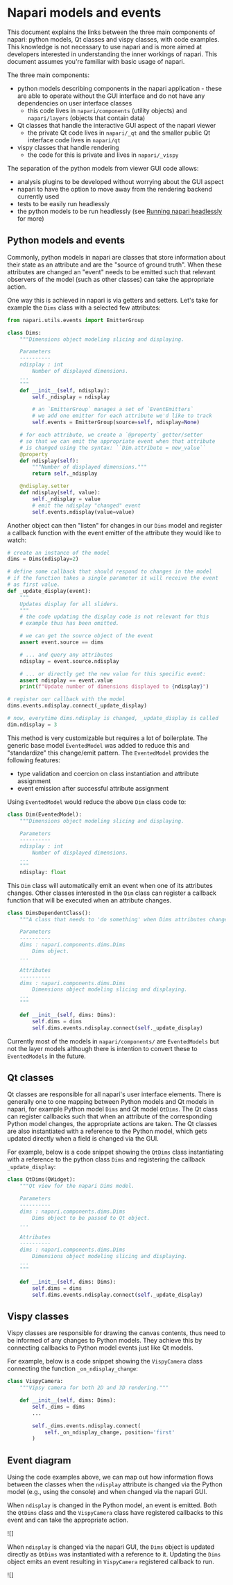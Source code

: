 # Napari models and events

This document explains the links between the three main components of napari:
python models, Qt classes and vispy classes, with code examples. This knowledge
is not necessary to use napari and is more aimed at developers interested in
understanding the inner workings of napari. This document assumes you're
familiar with basic usage of napari.

The three main components:

* python models describing components in the napari application - these are able
  to operate without the GUI interface and do not have any dependencies on user
  interface classes
    * this code lives in `napari/components` (utility objects) and
     `napari/layers` (objects that contain data)
* Qt classes that handle the interactive GUI aspect of the napari viewer
    * the private Qt code lives in `napari/_qt` and the smaller public Qt
      interface code lives in `napari/qt`
* vispy classes that handle rendering
    * the code for this is private and lives in `napari/_vispy`

The separation of the python models from viewer GUI code allows:

* analysis plugins to be developed without worrying about the GUI
  aspect
* napari to have the option to move away from the rendering backend currently
  used
* tests to be easily run headlessly
* the python models to be run headlessly (see
  [Running napari headlessly](../howtos/headless) for more)

## Python models and events

Commonly, python models in napari are classes that store information about their
state as an attribute and are the "source of ground truth". When these
attributes are changed an "event" needs to be emitted such that relevant
observers of the model (such as other classes) can take the appropriate
action.

One way this is achieved in napari is via getters and setters. Let's take
for example the `Dims` class with a selected few attributes:

```python
from napari.utils.events import EmitterGroup

class Dims:
    """Dimensions object modeling slicing and displaying.

    Parameters
    ----------
    ndisplay : int
        Number of displayed dimensions.
    ...
    """
    def __init__(self, ndisplay):
        self._ndisplay = ndisplay

        # an `EmitterGroup` manages a set of `EventEmitters`
        # we add one emitter for each attribute we'd like to track
        self.events = EmitterGroup(source=self, ndisplay=None)

    # for each attribute, we create a `@property` getter/setter
    # so that we can emit the appropriate event when that attribute
    # is changed using the syntax: ``Dim.attribute = new_value``
    @property
    def ndisplay(self):
        """Number of displayed dimensions."""
        return self._ndisplay

    @ndisplay.setter
    def ndisplay(self, value):
        self._ndisplay = value
        # emit the ndisplay "changed" event
        self.events.ndisplay(value=value)
```

Another object can then "listen" for changes in our `Dims` model and register
a callback function with the event emitter of the attribute they would like
to watch:

```python
# create an instance of the model
dims = Dims(ndisplay=2)

# define some callback that should respond to changes in the model
# if the function takes a single parameter it will receive the event
# as first value.
def _update_display(event):
    """
    Updates display for all sliders.
    """
    # the code updating the display code is not relevant for this
    # example thus has been omitted.

    # we can get the source object of the event
    assert event.source == dims

    # ... and query any attributes
    ndisplay = event.source.ndisplay

    # ... or directly get the new value for this specific event:
    assert ndisplay == event.value
    print(f"Update number of dimensions displayed to {ndisplay}")

# register our callback with the model
dims.events.ndisplay.connect(_update_display)

# now, everytime dims.ndisplay is changed, _update_display is called
dim.ndisplay = 3
```

This method is very customizable but requires a lot of boilerplate. The
generic base model `EventedModel` was added to reduce this and
"standardize" this change/emit pattern. The `EventedModel` provides the
following features:

* type validation and coercion on class instantiation and attribute assignment
* event emission after successful attribute assignment

Using `EventedModel` would reduce the above `Dim` class code to:

```python
class Dim(EventedModel):
    """Dimensions object modeling slicing and displaying.

    Parameters
    ----------
    ndisplay : int
        Number of displayed dimensions.
    ...
    """
    ndisplay: float
```

This `Dim` class will automatically emit an event when one of its attributes
changes. Other classes interested in the `Dim` class can register a callback
function that will be executed when an attribute changes.

```python
class DimsDependentClass():
    """A class that needs to 'do something' when Dims attributes change.

    Parameters
    ----------
    dims : napari.components.dims.Dims
        Dims object.
    ...

    Attributes
    ----------
    dims : napari.components.dims.Dims
        Dimensions object modeling slicing and displaying.
    ...
    """

    def __init__(self, dims: Dims):
        self.dims = dims
        self.dims.events.ndisplay.connect(self._update_display)
```

Currently most of the models in `napari/components/` are `EventedModels` but
not the layer models although there is intention to convert these to
`EventedModels` in the future.

## Qt classes

Qt classes are responsible for all napari's user interface elements. There is
generally one to one mapping between Python models and Qt models in napari, for
example Python model `Dims` and Qt model `QtDims`.
The Qt class can register callbacks such that when an attribute of the
corresponding Python model changes, the appropriate actions are taken.
The Qt classes are also instantiated with a reference to
the Python model, which gets updated directly when a field is changed via the
GUI.

For example, below is a code snippet showing the `QtDims` class instantiating
with a reference to the python class `Dims` and registering the callback
`_update_display`:

```python
class QtDims(QWidget):
    """Qt view for the napari Dims model.

    Parameters
    ----------
    dims : napari.components.dims.Dims
        Dims object to be passed to Qt object.
    ...

    Attributes
    ----------
    dims : napari.components.dims.Dims
        Dimensions object modeling slicing and displaying.
    ...
    """

    def __init__(self, dims: Dims):
        self.dims = dims
        self.dims.events.ndisplay.connect(self._update_display)
```

## Vispy classes

Vispy classes are responsible for drawing the canvas contents, thus need to be
informed of any changes to Python models. They achieve this by connecting
callbacks to Python model events just like Qt models.

For example, below is a code snippet showing the `VispyCamera` class connecting
the function `_on_ndisplay_change`:

```python
class VispyCamera:
    """Vipsy camera for both 2D and 3D rendering."""

    def __init__(self, dims: Dims):
        self._dims = dims
        ...

        self._dims.events.ndisplay.connect(
            self._on_ndisplay_change, position='first'
        )
```

## Event diagram

Using the code examples above, we can map out how information flows between the
classes when the `ndisplay` attribute is changed via the Python model (e.g.,
using the console) and when changed via the napari GUI.

When `ndisplay` is changed in the Python model, an event is emitted. Both the
`QtDims` class and the `VispyCamera` class have registered callbacks to
this event and can take the appropriate action.

![]

When `ndisplay` is changed via the napari GUI, the `Dims` object is updated
directly as `QtDims` was instantiated with a reference to it. Updating the
`Dims` object emits an event resulting in `VispyCamera` registered callback
to run.

![]
